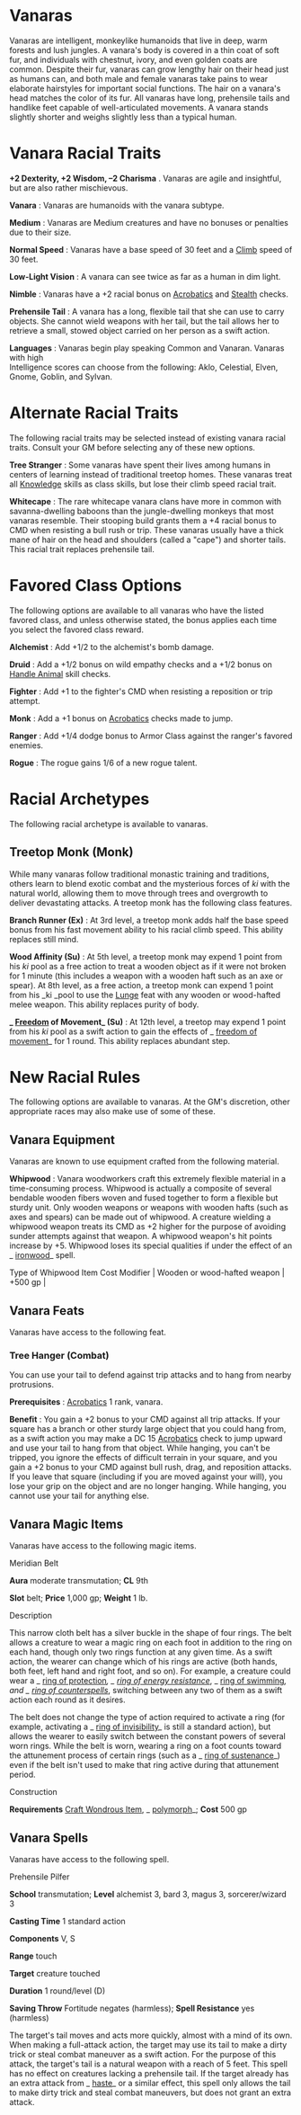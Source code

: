 # Vanaras

Vanaras are intelligent, monkeylike humanoids that live in deep, warm forests and lush jungles. A vanara's body is covered in a thin coat of soft fur, and individuals with chestnut, ivory, and even golden coats are common. Despite their fur, vanaras can grow lengthy hair on their head just as humans can, and both male and female vanaras take pains to wear elaborate hairstyles for important social functions. The hair on a vanara's head matches the color of its fur. All vanaras have long, prehensile tails and handlike feet capable of well-articulated movements. A vanara stands slightly shorter and weighs slightly less than a typical human.

# Vanara Racial Traits

**+2 Dexterity, +2 Wisdom, –2 Charisma** . Vanaras are agile and insightful, but are also rather mischievous.

**Vanara** : Vanaras are humanoids with the vanara subtype.

**Medium** : Vanaras are Medium creatures and have no bonuses or penalties due to their size.

**Normal Speed** : Vanaras have a base speed of 30 feet and a [Climb](/pathfinderRPG/prd/skills/climb.html#_climb) speed of 30 feet.

**Low-Light Vision** : A vanara can see twice as far as a human in dim light.

**Nimble** : Vanaras have a +2 racial bonus on [Acrobatics](/pathfinderRPG/prd/skills/acrobatics.html#_acrobatics) and [Stealth](/pathfinderRPG/prd/skills/stealth.html#_stealth) checks.

**Prehensile Tail** : A vanara has a long, flexible tail that she can use to carry objects. She cannot wield weapons with her tail, but the tail allows her to retrieve a small, stowed object carried on her person as a swift action.

**Languages** : Vanaras begin play speaking Common and Vanaran. Vanaras with high   
Intelligence scores can choose from the following: Aklo, Celestial, Elven, Gnome, Goblin, and Sylvan.

# Alternate Racial Traits

The following racial traits may be selected instead of existing vanara racial traits. Consult your GM before selecting any of these new options.

**Tree Stranger** : Some vanaras have spent their lives among humans in centers of learning instead of traditional treetop homes. These vanaras treat all [Knowledge](/pathfinderRPG/prd/skills/knowledge.html#_knowledge) skills as class skills, but lose their climb speed racial trait.

**Whitecape** : The rare whitecape vanara clans have more in common with savanna-dwelling baboons than the jungle-dwelling monkeys that most vanaras resemble. Their stooping build grants them a +4 racial bonus to CMD when resisting a bull rush or trip. These vanaras usually have a thick mane of hair on the head and shoulders (called a "cape") and shorter tails. This racial trait replaces prehensile tail.

# Favored Class Options

The following options are available to all vanaras who have the listed favored class, and unless otherwise stated, the bonus applies each time you select the favored class reward.

**Alchemist** : Add +1/2 to the alchemist's bomb damage.

**Druid** : Add a +1/2 bonus on wild empathy checks and a +1/2 bonus on [Handle Animal](/pathfinderRPG/prd/skills/handleAnimal.html#_handle-animal) skill checks.

**Fighter** : Add +1 to the fighter's CMD when resisting a reposition or trip attempt.

**Monk** : Add a +1 bonus on [Acrobatics](/pathfinderRPG/prd/skills/acrobatics.html#_acrobatics) checks made to jump.

**Ranger** : Add +1/4 dodge bonus to Armor Class against the ranger's favored enemies.

**Rogue** : The rogue gains 1/6 of a new rogue talent.

# Racial Archetypes

The following racial archetype is available to vanaras.

## Treetop Monk (Monk)

While many vanaras follow traditional monastic training and traditions, others learn to blend exotic combat and the mysterious forces of _ki_ with the natural world, allowing them to move through trees and overgrowth to deliver devastating attacks. A treetop monk has the following class features.

**Branch Runner (Ex)** : At 3rd level, a treetop monk adds half the base speed bonus from his fast movement ability to his racial climb speed. This ability replaces still mind.

**Wood Affinity (Su)** : At 5th level, a treetop monk may expend 1 point from his _ki_ pool as a free action to treat a wooden object as if it were not broken for 1 minute (this includes a weapon with a wooden haft such as an axe or spear). At 8th level, as a free action, a treetop monk can expend 1 point from his _ki _pool to use the [Lunge](/pathfinderRPG/prd/feats.html#_lunge) feat with any wooden or wood-hafted melee weapon. This ability replaces purity of body.

**_ [Freedom](/pathfinderRPG/prd/spells/freedom.html#_freedom) of Movement_ (Su)** : At 12th level, a treetop may expend 1 point from his _ki_ pool as a swift action to gain the effects of _ [freedom of movement](/pathfinderRPG/prd/spells/freedomOfMovement.html#_freedom-of-movement)_ for 1 round. This ability replaces abundant step.

# New Racial Rules

The following options are available to vanaras. At the GM's discretion, other appropriate races may also make use of some of these.

## Vanara Equipment

Vanaras are known to use equipment crafted from the following material.

**Whipwood** : Vanara woodworkers craft this extremely flexible material in a time-consuming process. Whipwood is actually a composite of several bendable wooden fibers woven and fused together to form a flexible but sturdy unit. Only wooden weapons or weapons with wooden hafts (such as axes and spears) can be made out of whipwood. A creature wielding a whipwood weapon treats its CMD as +2 higher for the purpose of avoiding sunder attempts against that weapon. A whipwood weapon's hit points increase by +5. Whipwood loses its special qualities if under the effect of an _ [ironwood](/pathfinderRPG/prd/spells/ironwood.html#_ironwood)_ spell.

<thead><tr>
<th>Type of Whipwood Item</th>
<th>Cost Modifier</th>
</tr></thead>| Wooden or wood-hafted weapon | +500 gp |

## Vanara Feats

Vanaras have access to the following feat.

### Tree Hanger (Combat)

You can use your tail to defend against trip attacks and to hang from nearby protrusions.

**Prerequisites** : [Acrobatics](/pathfinderRPG/prd/skills/acrobatics.html#_acrobatics) 1 rank, vanara.

**Benefit** : You gain a +2 bonus to your CMD against all trip attacks. If your square has a branch or other sturdy large object that you could hang from, as a swift action you may make a DC 15 [Acrobatics](/pathfinderRPG/prd/skills/acrobatics.html#_acrobatics) check to jump upward and use your tail to hang from that object. While hanging, you can't be tripped, you ignore the effects of difficult terrain in your square, and you gain a +2 bonus to your CMD against bull rush, drag, and reposition attacks. If you leave that square (including if you are moved against your will), you lose your grip on the object and are no longer hanging. While hanging, you cannot use your tail for anything else.

## Vanara Magic Items

Vanaras have access to the following magic items.

Meridian Belt

**Aura** moderate transmutation; **CL** 9th

**Slot** belt; **Price** 1,000 gp; **Weight** 1 lb.

Description

This narrow cloth belt has a silver buckle in the shape of four rings. The belt allows a creature to wear a magic ring on each foot in addition to the ring on each hand, though only two rings function at any given time. As a swift action, the wearer can change which of his rings are active (both hands, both feet, left hand and right foot, and so on). For example, a creature could wear a _ [ring of protection](/pathfinderRPG/prd/magicItems/rings.html#_ring-of-protection)_, _ [ring of energy resistance](/pathfinderRPG/prd/magicItems/rings.html#_ring-of-energy-resistance)_, _ [ring of swimming](/pathfinderRPG/prd/magicItems/rings.html#_ring-of-swimming)_, and _ [ring of counterspells](/pathfinderRPG/prd/magicItems/rings.html#_ring-of-counterspells)_, switching between any two of them as a swift action each round as it desires.

The belt does not change the type of action required to activate a ring (for example, activating a _ [ring of invisibility](/pathfinderRPG/prd/magicItems/rings.html#_ring-of-invisibility)_ is still a standard action), but allows the wearer to easily switch between the constant powers of several worn rings. While the belt is worn, wearing a ring on a foot counts toward the attunement process of certain rings (such as a _ [ring of sustenance](/pathfinderRPG/prd/magicItems/rings.html#_ring-of-sustenance)_) even if the belt isn't used to make that ring active during that attunement period.

Construction

**Requirements** [Craft Wondrous Item](/pathfinderRPG/prd/feats.html#_craft-wondrous-item), _ [polymorph](/pathfinderRPG/prd/spells/polymorph.html#_polymorph)_; **Cost** 500 gp

## Vanara Spells

Vanaras have access to the following spell.

Prehensile Pilfer

**School** transmutation; **Level** alchemist 3, bard 3, magus 3, sorcerer/wizard 3

**Casting Time** 1 standard action

**Components** V, S

**Range** touch

**Target** creature touched

**Duration** 1 round/level (D)

**Saving Throw** Fortitude negates (harmless); **Spell Resistance** yes (harmless)

The target's tail moves and acts more quickly, almost with a mind of its own. When making a full-attack action, the target may use its tail to make a dirty trick or steal combat maneuver as a swift action. For the purpose of this attack, the target's tail is a natural weapon with a reach of 5 feet. This spell has no effect on creatures lacking a prehensile tail. If the target already has an extra attack from _ [haste](/pathfinderRPG/prd/spells/haste.html#_haste)_ or a similar effect, this spell only allows the tail to make dirty trick and steal combat maneuvers, but does not grant an extra attack.


